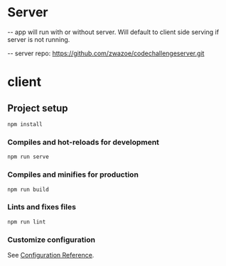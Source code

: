 # Server

-- app will run with or without server. Will default to client side serving if server is not running.

-- server repo: https://github.com/zwazoe/codechallengeserver.git

# client

## Project setup

```
npm install
```

### Compiles and hot-reloads for development

```
npm run serve
```

### Compiles and minifies for production

```
npm run build
```

### Lints and fixes files

```
npm run lint
```

### Customize configuration

See [Configuration Reference](https://cli.vuejs.org/config/).

